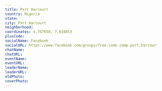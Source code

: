 ```yaml
---
title: Port Harcourt
country: Nigeria
state: 
city: Port Harcourt
neighborhood: 
coordinates: 4.767658, 7.018853
plusCode:
socialName: Facebook
socialURL: https://www.facebook.com/groups/free.code.camp.port.harcourt
chatName:
chatURL:
eventName:
eventURL:
leaderName:
leaderURL:
oldPhoto: 
coverPhoto:
---
```

